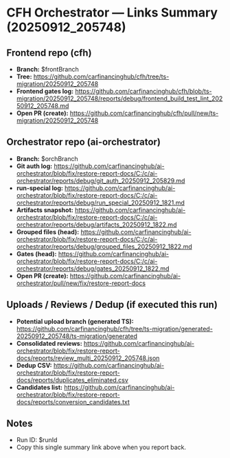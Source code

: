 # CFH Orchestrator — Links Summary (20250912_205748)

## Frontend repo (cfh)
- **Branch:** $frontBranch
- **Tree:** https://github.com/carfinancinghub/cfh/tree/ts-migration/20250912_205748
- **Frontend gates log:** https://github.com/carfinancinghub/cfh/blob/ts-migration/20250912_205748/reports/debug/frontend_build_test_lint_20250912_205748.md
- **Open PR (create):** https://github.com/carfinancinghub/cfh/pull/new/ts-migration/20250912_205748

## Orchestrator repo (ai-orchestrator)
- **Branch:** $orchBranch
- **Git auth log:** https://github.com/carfinancinghub/ai-orchestrator/blob/fix/restore-report-docs/C:/c/ai-orchestrator/reports/debug/git_auth_20250912_205829.md
- **run-special log:** https://github.com/carfinancinghub/ai-orchestrator/blob/fix/restore-report-docs/C:/c/ai-orchestrator/reports/debug/run_special_20250912_1821.md
- **Artifacts snapshot:** https://github.com/carfinancinghub/ai-orchestrator/blob/fix/restore-report-docs/C:/c/ai-orchestrator/reports/debug/artifacts_20250912_1822.md
- **Grouped files (head):** https://github.com/carfinancinghub/ai-orchestrator/blob/fix/restore-report-docs/C:/c/ai-orchestrator/reports/debug/grouped_files_20250912_1822.md
- **Gates (head):** https://github.com/carfinancinghub/ai-orchestrator/blob/fix/restore-report-docs/C:/c/ai-orchestrator/reports/debug/gates_20250912_1822.md
- **Open PR (create):** https://github.com/carfinancinghub/ai-orchestrator/pull/new/fix/restore-report-docs

## Uploads / Reviews / Dedup (if executed this run)
- **Potential upload branch (generated TS):** https://github.com/carfinancinghub/cfh/tree/ts-migration/generated-20250912_205748/ts-migration/generated
- **Consolidated reviews:** https://github.com/carfinancinghub/ai-orchestrator/blob/fix/restore-report-docs/reports/review_multi_20250912_205748.json
- **Dedup CSV:** https://github.com/carfinancinghub/ai-orchestrator/blob/fix/restore-report-docs/reports/duplicates_eliminated.csv
- **Candidates list:** https://github.com/carfinancinghub/ai-orchestrator/blob/fix/restore-report-docs/reports/conversion_candidates.txt

## Notes
- Run ID: $runId
- Copy this single summary link above when you report back.
